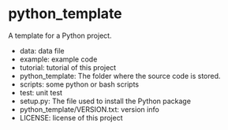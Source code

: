 # python_template
A template for a Python project.
- data: data file
- example: example code
- tutorial: tutorial of this project
- python_template: The folder where the source code is stored.
- scripts: some python or bash scripts
- test: unit test
- setup.py: The file used to install the Python package
- python_template/VERSION.txt: version info
- LICENSE: license of this project
